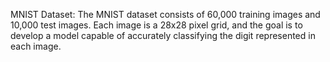 MNIST Dataset:
The MNIST dataset consists of 60,000 training images and 10,000 test images. Each image is a 28x28 pixel grid, and the goal is to develop a model capable of accurately classifying the digit represented in each image.